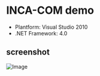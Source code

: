 # INCA-COM demo
* Plantform: Visual Studio 2010
* .NET Framework: 4.0
## screenshot
![Image](https://github.com/zhyongquan/incademo/blob/master/incademo/incademo_screenshot.png)

